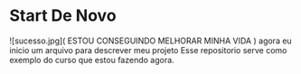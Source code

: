 # Start De Novo
![sucesso.jpg]( ESTOU CONSEGUINDO MELHORAR MINHA VIDA )
agora eu inicio um arquivo para descrever meu projeto
Esse repositorio serve como exemplo do curso que estou fazendo agora.